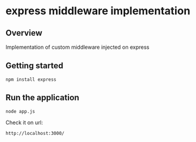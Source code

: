 # express middleware implementation

## Overview
Implementation of custom middleware injected on express

## Getting started
```
npm install express
```

## Run the application
```
node app.js
```

Check it on url:
```
http://localhost:3000/
```
